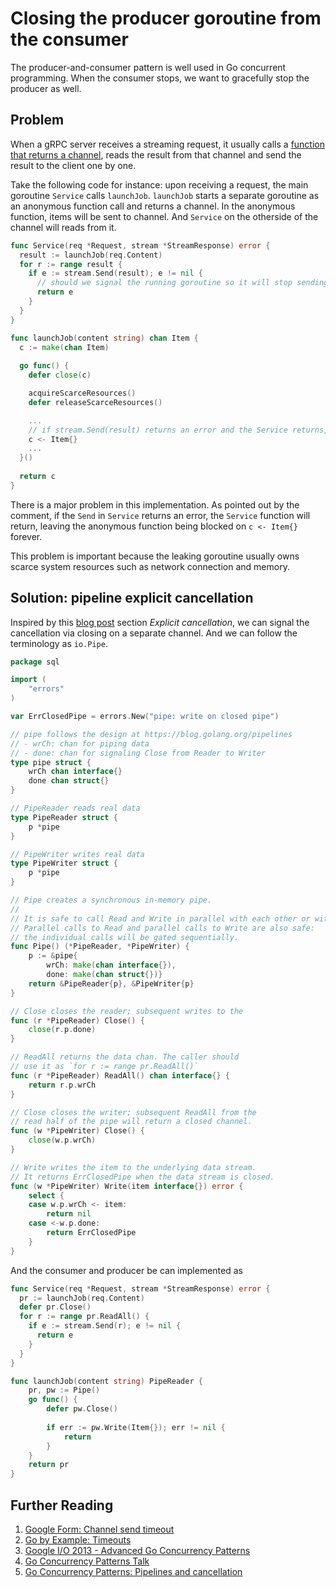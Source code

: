 # Closing the producer goroutine from the consumer

The producer-and-consumer pattern is well used in Go concurrent programming. When
the consumer stops, we want to gracefully stop the producer as well.

## Problem

When a gRPC server receives a streaming request,  it usually calls a
[function that returns a channel](https://talks.golang.org/2012/concurrency.slide#25),
reads the result from that channel and send the result to the client one by one.

Take the following code for instance: upon receiving a request, the main goroutine
`Service` calls `launchJob`. `launchJob` starts a separate goroutine as an anonymous
function call and returns a channel. In the anonymous function, items will be sent to
channel. And `Service` on the otherside of the channel will reads from it.

```go
func Service(req *Request, stream *StreamResponse) error {
  result := launchJob(req.Content)
  for r := range result {
    if e := stream.Send(result); e != nil {
      // should we signal the running goroutine so it will stop sending?
      return e
    }
  }
}

func launchJob(content string) chan Item {
  c := make(chan Item)
  
  go func() {
    defer close(c)

    acquireScarceResources()
    defer releaseScarceResources()

    ...
    // if stream.Send(result) returns an error and the Service returns, this will be blocked
    c <- Item{}
    ...
  }()
  
  return c
}
```

There is a major problem in this implementation. As pointed out by the comment,
if the `Send` in `Service` returns an error, the `Service` function will return,
leaving the anonymous function being blocked on `c <- Item{}` forever.

This problem is important because the leaking goroutine usually owns scarce system
resources such as network connection and memory.


## Solution: pipeline explicit cancellation

Inspired by this [blog post](https://blog.golang.org/pipelines) section
*Explicit cancellation*, we can signal the cancellation via closing on a separate
channel. And we can follow the terminology as `io.Pipe`.

```go
package sql

import (
	"errors"
)

var ErrClosedPipe = errors.New("pipe: write on closed pipe")

// pipe follows the design at https://blog.golang.org/pipelines
// - wrCh: chan for piping data
// - done: chan for signaling Close from Reader to Writer
type pipe struct {
	wrCh chan interface{}
	done chan struct{}
}

// PipeReader reads real data
type PipeReader struct {
	p *pipe
}

// PipeWriter writes real data
type PipeWriter struct {
	p *pipe
}

// Pipe creates a synchronous in-memory pipe.
//
// It is safe to call Read and Write in parallel with each other or with Close.
// Parallel calls to Read and parallel calls to Write are also safe:
// the individual calls will be gated sequentially.
func Pipe() (*PipeReader, *PipeWriter) {
	p := &pipe{
		wrCh: make(chan interface{}),
		done: make(chan struct{})}
	return &PipeReader{p}, &PipeWriter{p}
}

// Close closes the reader; subsequent writes to the
func (r *PipeReader) Close() {
	close(r.p.done)
}

// ReadAll returns the data chan. The caller should
// use it as `for r := range pr.ReadAll()`
func (r *PipeReader) ReadAll() chan interface{} {
	return r.p.wrCh
}

// Close closes the writer; subsequent ReadAll from the
// read half of the pipe will return a closed channel.
func (w *PipeWriter) Close() {
	close(w.p.wrCh)
}

// Write writes the item to the underlying data stream.
// It returns ErrClosedPipe when the data stream is closed.
func (w *PipeWriter) Write(item interface{}) error {
	select {
	case w.p.wrCh <- item:
		return nil
	case <-w.p.done:
		return ErrClosedPipe
	}
}
```

And the consumer and producer be can implemented as

```go
func Service(req *Request, stream *StreamResponse) error {
  pr := launchJob(req.Content)
  defer pr.Close()
  for r := range pr.ReadAll() {
    if e := stream.Send(r); e != nil {
      return e
    }
  }
}

func launchJob(content string) PipeReader {
	pr, pw := Pipe()
	go func() {
		defer pw.Close()
		
		if err := pw.Write(Item{}); err != nil {
			return
		}
	}
	return pr
}
```

## Further Reading

1. [Google Form: Channel send timeout](https://groups.google.com/forum/#!topic/golang-nuts/Oth9CmJPoqo)
2. [Go by Example: Timeouts](https://gobyexample.com/timeouts)
3. [Google I/O 2013 - Advanced Go Concurrency Patterns](https://www.youtube.com/watch?v=QDDwwePbDtw&t=111s)
4. [Go Concurrency Patterns Talk](https://talks.golang.org/2012/concurrency.slide)
5. [Go Concurrency Patterns: Pipelines and cancellation](https://blog.golang.org/pipelines)